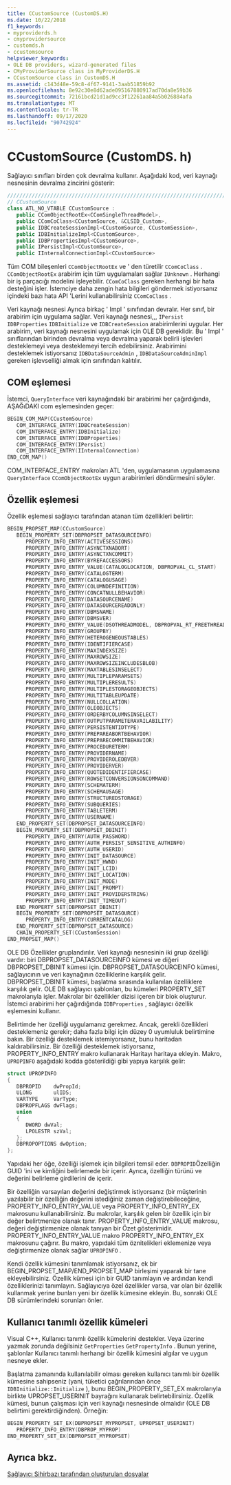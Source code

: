 ```yaml
---
title: CCustomSource (CustomDS.H)
ms.date: 10/22/2018
f1_keywords:
- myproviderds.h
- cmyprovidersource
- customds.h
- ccustomsource
helpviewer_keywords:
- OLE DB providers, wizard-generated files
- CMyProviderSource class in MyProviderDS.H
- CCustomSource class in CustomDS.H
ms.assetid: c143d48e-59c8-4f67-9141-3aab51859b92
ms.openlocfilehash: 8e92c30e8d62ade095167880917ad70da8e59b36
ms.sourcegitcommit: 72161bcd21d1ad9cc3f12261aa84a5b026884afa
ms.translationtype: MT
ms.contentlocale: tr-TR
ms.lasthandoff: 09/17/2020
ms.locfileid: "90742924"
---
```

# <a name="ccustomsource-customdsh"></a>CCustomSource (CustomDS. h)

Sağlayıcı sınıfları birden çok devralma kullanır. Aşağıdaki kod, veri kaynağı nesnesinin devralma zincirini gösterir:

```cpp
/////////////////////////////////////////////////////////////////////////
// CCustomSource
class ATL_NO_VTABLE CCustomSource :
   public CComObjectRootEx<CComSingleThreadModel>,
   public CComCoClass<CCustomSource, &CLSID_Custom>,
   public IDBCreateSessionImpl<CCustomSource, CCustomSession>,
   public IDBInitializeImpl<CCustomSource>,
   public IDBPropertiesImpl<CCustomSource>,
   public IPersistImpl<CCustomSource>,
   public IInternalConnectionImpl<CCustomSource>
```

Tüm COM bileşenleri `CComObjectRootEx` ve ' den türetilir `CComCoClass` . `CComObjectRootEx` arabirim için tüm uygulamaları sağlar `IUnknown` . Herhangi bir iş parçacığı modelini işleyebilir. `CComCoClass` gereken herhangi bir hata desteğini işler. İstemciye daha zengin hata bilgileri göndermek istiyorsanız içindeki bazı hata API 'Lerini kullanabilirsiniz `CComCoClass` .

Veri kaynağı nesnesi Ayrıca birkaç ' Impl ' sınıfından devralır. Her sınıf, bir arabirim için uygulama sağlar. Veri kaynağı nesnesi,,, `IPersist` `IDBProperties` `IDBInitialize` ve `IDBCreateSession` arabirimlerini uygular. Her arabirim, veri kaynağı nesnesini uygulamak için OLE DB gereklidir. Bu ' Impl ' sınıflarından birinden devralma veya devralma yaparak belirli işlevleri desteklemeyi veya desteklemeyi tercih edebilirsiniz. Arabirimini desteklemek istiyorsanız `IDBDataSourceAdmin` , `IDBDataSourceAdminImpl` gereken işlevselliği almak için sınıfından kalıtılır.

## <a name="com-map"></a>COM eşlemesi

İstemci, `QueryInterface` veri kaynağındaki bir arabirimi her çağırdığında, AŞAĞıDAKI com eşlemesinden geçer:

```cpp
BEGIN_COM_MAP(CCustomSource)
   COM_INTERFACE_ENTRY(IDBCreateSession)
   COM_INTERFACE_ENTRY(IDBInitialize)
   COM_INTERFACE_ENTRY(IDBProperties)
   COM_INTERFACE_ENTRY(IPersist)
   COM_INTERFACE_ENTRY(IInternalConnection)
END_COM_MAP()
```

COM_INTERFACE_ENTRY makroları ATL 'den, uygulamasının uygulamasına `QueryInterface` `CComObjectRootEx` uygun arabirimleri döndürmesini söyler.

## <a name="property-map"></a>Özellik eşlemesi

Özellik eşlemesi sağlayıcı tarafından atanan tüm özellikleri belirtir:

```cpp
BEGIN_PROPSET_MAP(CCustomSource)
   BEGIN_PROPERTY_SET(DBPROPSET_DATASOURCEINFO)
      PROPERTY_INFO_ENTRY(ACTIVESESSIONS)
      PROPERTY_INFO_ENTRY(ASYNCTXNABORT)
      PROPERTY_INFO_ENTRY(ASYNCTXNCOMMIT)
      PROPERTY_INFO_ENTRY(BYREFACCESSORS)
      PROPERTY_INFO_ENTRY_VALUE(CATALOGLOCATION, DBPROPVAL_CL_START)
      PROPERTY_INFO_ENTRY(CATALOGTERM)
      PROPERTY_INFO_ENTRY(CATALOGUSAGE)
      PROPERTY_INFO_ENTRY(COLUMNDEFINITION)
      PROPERTY_INFO_ENTRY(CONCATNULLBEHAVIOR)
      PROPERTY_INFO_ENTRY(DATASOURCENAME)
      PROPERTY_INFO_ENTRY(DATASOURCEREADONLY)
      PROPERTY_INFO_ENTRY(DBMSNAME)
      PROPERTY_INFO_ENTRY(DBMSVER)
      PROPERTY_INFO_ENTRY_VALUE(DSOTHREADMODEL, DBPROPVAL_RT_FREETHREAD)
      PROPERTY_INFO_ENTRY(GROUPBY)
      PROPERTY_INFO_ENTRY(HETEROGENEOUSTABLES)
      PROPERTY_INFO_ENTRY(IDENTIFIERCASE)
      PROPERTY_INFO_ENTRY(MAXINDEXSIZE)
      PROPERTY_INFO_ENTRY(MAXROWSIZE)
      PROPERTY_INFO_ENTRY(MAXROWSIZEINCLUDESBLOB)
      PROPERTY_INFO_ENTRY(MAXTABLESINSELECT)
      PROPERTY_INFO_ENTRY(MULTIPLEPARAMSETS)
      PROPERTY_INFO_ENTRY(MULTIPLERESULTS)
      PROPERTY_INFO_ENTRY(MULTIPLESTORAGEOBJECTS)
      PROPERTY_INFO_ENTRY(MULTITABLEUPDATE)
      PROPERTY_INFO_ENTRY(NULLCOLLATION)
      PROPERTY_INFO_ENTRY(OLEOBJECTS)
      PROPERTY_INFO_ENTRY(ORDERBYCOLUMNSINSELECT)
      PROPERTY_INFO_ENTRY(OUTPUTPARAMETERAVAILABILITY)
      PROPERTY_INFO_ENTRY(PERSISTENTIDTYPE)
      PROPERTY_INFO_ENTRY(PREPAREABORTBEHAVIOR)
      PROPERTY_INFO_ENTRY(PREPARECOMMITBEHAVIOR)
      PROPERTY_INFO_ENTRY(PROCEDURETERM)
      PROPERTY_INFO_ENTRY(PROVIDERNAME)
      PROPERTY_INFO_ENTRY(PROVIDEROLEDBVER)
      PROPERTY_INFO_ENTRY(PROVIDERVER)
      PROPERTY_INFO_ENTRY(QUOTEDIDENTIFIERCASE)
      PROPERTY_INFO_ENTRY(ROWSETCONVERSIONSONCOMMAND)
      PROPERTY_INFO_ENTRY(SCHEMATERM)
      PROPERTY_INFO_ENTRY(SCHEMAUSAGE)
      PROPERTY_INFO_ENTRY(STRUCTUREDSTORAGE)
      PROPERTY_INFO_ENTRY(SUBQUERIES)
      PROPERTY_INFO_ENTRY(TABLETERM)
      PROPERTY_INFO_ENTRY(USERNAME)
   END_PROPERTY_SET(DBPROPSET_DATASOURCEINFO)
   BEGIN_PROPERTY_SET(DBPROPSET_DBINIT)
      PROPERTY_INFO_ENTRY(AUTH_PASSWORD)
      PROPERTY_INFO_ENTRY(AUTH_PERSIST_SENSITIVE_AUTHINFO)
      PROPERTY_INFO_ENTRY(AUTH_USERID)
      PROPERTY_INFO_ENTRY(INIT_DATASOURCE)
      PROPERTY_INFO_ENTRY(INIT_HWND)
      PROPERTY_INFO_ENTRY(INIT_LCID)
      PROPERTY_INFO_ENTRY(INIT_LOCATION)
      PROPERTY_INFO_ENTRY(INIT_MODE)
      PROPERTY_INFO_ENTRY(INIT_PROMPT)
      PROPERTY_INFO_ENTRY(INIT_PROVIDERSTRING)
      PROPERTY_INFO_ENTRY(INIT_TIMEOUT)
   END_PROPERTY_SET(DBPROPSET_DBINIT)
   BEGIN_PROPERTY_SET(DBPROPSET_DATASOURCE)
      PROPERTY_INFO_ENTRY(CURRENTCATALOG)
   END_PROPERTY_SET(DBPROPSET_DATASOURCE)
   CHAIN_PROPERTY_SET(CCustomSession)
END_PROPSET_MAP()
```

OLE DB Özellikler gruplandırılır. Veri kaynağı nesnesinin iki grup özelliği vardır: biri DBPROPSET_DATASOURCEINFO kümesi ve diğeri DBPROPSET_DBINIT kümesi için. DBPROPSET_DATASOURCEINFO kümesi, sağlayıcının ve veri kaynağının özelliklerine karşılık gelir. DBPROPSET_DBINIT kümesi, başlatma sırasında kullanılan özelliklere karşılık gelir. OLE DB sağlayıcı şablonları, bu kümeleri PROPERTY_SET makrolarıyla işler. Makrolar bir özellikler dizisi içeren bir blok oluşturur. İstemci arabirimi her çağırdığında `IDBProperties` , sağlayıcı özellik eşlemesini kullanır.

Belirtimde her özelliği uygulamanız gerekmez. Ancak, gerekli özellikleri desteklemeniz gerekir; daha fazla bilgi için düzey 0 uyumluluk belirtimine bakın. Bir özelliği desteklemek istemiyorsanız, bunu haritadan kaldırabilirsiniz. Bir özelliği desteklemek istiyorsanız, PROPERTY_INFO_ENTRY makro kullanarak Haritayı haritaya ekleyin. Makro, `UPROPINFO` aşağıdaki kodda gösterildiği gibi yapıya karşılık gelir:

```cpp
struct UPROPINFO
{
   DBPROPID    dwPropId;
   ULONG       ulIDS;
   VARTYPE     VarType;
   DBPROPFLAGS dwFlags;
   union
   {
      DWORD dwVal;
      LPOLESTR szVal;
   };
   DBPROPOPTIONS dwOption;
};
```

Yapıdaki her öğe, özelliği işlemek için bilgileri temsil eder. `DBPROPID`Özelliğin GUID 'ini ve kimliğini belirlemede bir içerir. Ayrıca, özelliğin türünü ve değerini belirleme girdilerini de içerir.

Bir özelliğin varsayılan değerini değiştirmek istiyorsanız (bir müşterinin yazılabilir bir özelliğin değerini istediğiniz zaman değiştirebileceğine, PROPERTY_INFO_ENTRY_VALUE veya PROPERTY_INFO_ENTRY_EX makrosunu kullanabilirsiniz. Bu makrolar, karşılık gelen bir özellik için bir değer belirtmenize olanak tanır. PROPERTY_INFO_ENTRY_VALUE makrosu, değeri değiştirmenize olanak tanıyan bir Özet gösterimidir. PROPERTY_INFO_ENTRY_VALUE makro PROPERTY_INFO_ENTRY_EX makrosunu çağırır. Bu makro, yapıdaki tüm öznitelikleri eklemenize veya değiştirmenize olanak sağlar `UPROPINFO` .

Kendi özellik kümesini tanımlamak istiyorsanız, ek bir BEGIN_PROPSET_MAP/END_PROPSET_MAP birleşimi yaparak bir tane ekleyebilirsiniz. Özellik kümesi için bir GUID tanımlayın ve ardından kendi özelliklerinizi tanımlayın. Sağlayıcıya özel özellikler varsa, var olan bir özellik kullanmak yerine bunları yeni bir özellik kümesine ekleyin. Bu, sonraki OLE DB sürümlerindeki sorunları önler.

## <a name="user-defined-property-sets"></a>Kullanıcı tanımlı özellik kümeleri

Visual C++, Kullanıcı tanımlı özellik kümelerini destekler. Veya üzerine yazmak zorunda değilsiniz `GetProperties` `GetPropertyInfo` . Bunun yerine, şablonlar Kullanıcı tanımlı herhangi bir özellik kümesini algılar ve uygun nesneye ekler.

Başlatma zamanında kullanılabilir olması gereken kullanıcı tanımlı bir özellik kümesine sahipseniz (yani, tüketici çağrılarından önce `IDBInitialize::Initialize` ), bunu BEGIN_PROPERTY_SET_EX makrolarıyla birlikte UPROPSET_USERINIT bayrağını kullanarak belirtebilirsiniz. Özellik kümesi, bunun çalışması için veri kaynağı nesnesinde olmalıdır (OLE DB belirtimi gerektirdiğinden). Örneğin:

```cpp
BEGIN_PROPERTY_SET_EX(DBPROPSET_MYPROPSET, UPROPSET_USERINIT)
   PROPERTY_INFO_ENTRY(DBPROP_MYPROP)
END_PROPERTY_SET_EX(DBPROPSET_MYPROPSET)
```

## <a name="see-also"></a>Ayrıca bkz.

[Sağlayıcı Sihirbazı tarafından oluşturulan dosyalar](../../data/oledb/provider-wizard-generated-files.md)<br/>
